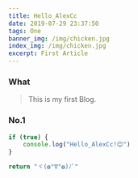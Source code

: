 ```yaml
---
title: Hello_AlexCc
date: 2019-07-29 23:37:50
tags: One
banner_img: /img/chicken.jpg
index_img: /img/chicken.jpg
excerpt: First Article
---
```


### What
> This is my first Blog.

### No.1
```js
if (true) {
    console.log("Hello_AlexCc!😊")
}

return "ヾ(◍°∇°◍)ﾉﾞ"
```
